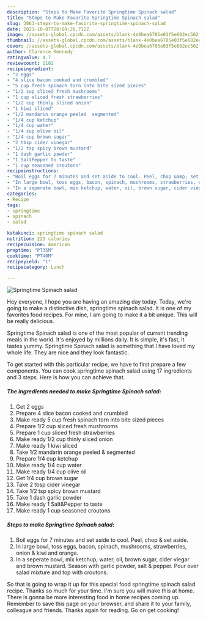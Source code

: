 ```yaml
---
description: "Steps to Make Favorite Springtime Spinach salad"
title: "Steps to Make Favorite Springtime Spinach salad"
slug: 3063-steps-to-make-favorite-springtime-spinach-salad
date: 2021-10-07T20:09:26.712Z
image: //assets-global.cpcdn.com/assets/blank-4e0bea6785e03f5e602ec562f230caae08da540cada707380b4fe1bbebba43da.png
thumbnail: //assets-global.cpcdn.com/assets/blank-4e0bea6785e03f5e602ec562f230caae08da540cada707380b4fe1bbebba43da.png
cover: //assets-global.cpcdn.com/assets/blank-4e0bea6785e03f5e602ec562f230caae08da540cada707380b4fe1bbebba43da.png
author: Clarence Kennedy
ratingvalue: 4.7
reviewcount: 1102
recipeingredient:
- "2 eggs"
- "4 slice bacon cooked and crumbled"
- "5 cup fresh spinach torn into bite sized pieces"
- "1/2 cup sliced fresh mushrooms"
- "1 cup sliced fresh strawberries"
- "1/2 cup thinly sliced onion"
- "1 kiwi sliced"
- "1/2 mandarin orange peeled  segmented"
- "1/4 cup ketchup"
- "1/4 cup water"
- "1/4 cup olive oil"
- "1/4 cup brown sugar"
- "2 tbsp cider vinegar"
- "1/2 tsp spicy brown mustard"
- "1 dash garlic powder"
- "1 SaltPepper to taste"
- "1 cup seasoned croutons"
recipeinstructions:
- "Boil eggs for 7 minutes and set aside to cool. Peel, chop &amp; set aside."
- "In large bowl, toss eggs, bacon, spinach, mushrooms, strawberries, onion &amp; kiwi and orange."
- "In a seperate bowl, mix ketchup, water, oil, brown sugar, cider viegar and brown mustard. Season with garlic powder, salt &amp; pepper. Pour over salad mixture and top with croutons."
categories:
- Recipe
tags:
- springtime
- spinach
- salad

katakunci: springtime spinach salad 
nutrition: 223 calories
recipecuisine: American
preptime: "PT35M"
cooktime: "PT40M"
recipeyield: "1"
recipecategory: Lunch

---
```



![Springtime Spinach salad](//assets-global.cpcdn.com/assets/blank-4e0bea6785e03f5e602ec562f230caae08da540cada707380b4fe1bbebba43da.png)

Hey everyone, I hope you are having an amazing day today. Today, we're going to make a distinctive dish, springtime spinach salad. It is one of my favorites food recipes. For mine, I am going to make it a bit unique. This will be really delicious.



Springtime Spinach salad is one of the most popular of current trending meals in the world. It's enjoyed by millions daily. It is simple, it's fast, it tastes yummy. Springtime Spinach salad is something that I have loved my whole life. They are nice and they look fantastic.


To get started with this particular recipe, we have to first prepare a few components. You can cook springtime spinach salad using 17 ingredients and 3 steps. Here is how you can achieve that.

<!--inarticleads1-->

##### The ingredients needed to make Springtime Spinach salad:

1. Get 2 eggs
1. Prepare 4 slice bacon cooked and crumbled
1. Make ready 5 cup fresh spinach torn into bite sized pieces
1. Prepare 1/2 cup sliced fresh mushrooms
1. Prepare 1 cup sliced fresh strawberries
1. Make ready 1/2 cup thinly sliced onion
1. Make ready 1 kiwi sliced
1. Take 1/2 mandarin orange peeled &amp; segmented
1. Prepare 1/4 cup ketchup
1. Make ready 1/4 cup water
1. Make ready 1/4 cup olive oil
1. Get 1/4 cup brown sugar
1. Take 2 tbsp cider vinegar
1. Take 1/2 tsp spicy brown mustard
1. Take 1 dash garlic powder
1. Make ready 1 Salt&amp;Pepper to taste
1. Make ready 1 cup seasoned croutons




<!--inarticleads2-->

##### Steps to make Springtime Spinach salad:

1. Boil eggs for 7 minutes and set aside to cool. Peel, chop &amp; set aside.
1. In large bowl, toss eggs, bacon, spinach, mushrooms, strawberries, onion &amp; kiwi and orange.
1. In a seperate bowl, mix ketchup, water, oil, brown sugar, cider viegar and brown mustard. Season with garlic powder, salt &amp; pepper. Pour over salad mixture and top with croutons.




So that is going to wrap it up for this special food springtime spinach salad recipe. Thanks so much for your time. I'm sure you will make this at home. There is gonna be more interesting food in home recipes coming up. Remember to save this page on your browser, and share it to your family, colleague and friends. Thanks again for reading. Go on get cooking!
